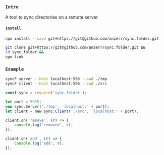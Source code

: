 
### `Intro`
A tool to sync directories on a remote server

#### `Install`
``` bash
npm install --save git+https://git@github.com/anzerr/sync.folder.git
```

``` bash
git clone git+https://git@github.com/anzerr/sync.folder.git &&
cd sync.folder &&
npm link
```

### `Example`

``` bash
syncF server --host localhost:596 --cwd ./tmp
syncF client --host localhost:596 --cwd ./src
```

``` javascript
const sync = require('sync.folder');

let port = 5935;
new sync.Server('./tmp', 'localhost:' + port);
let client = new sync.Client('./src', 'localhost:' + port);

client.on('remove', (r) => {
	console.log('removed', r);
});

client.on('add', (r) => {
	console.log('add', r);
});
```